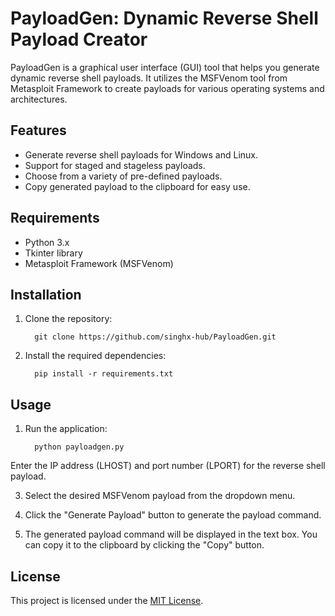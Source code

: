 # PayloadGen: Dynamic Reverse Shell Payload Creator

PayloadGen is a graphical user interface (GUI) tool that helps you generate dynamic reverse shell payloads. It utilizes the MSFVenom tool from Metasploit Framework to create payloads for various operating systems and architectures.

## Features

- Generate reverse shell payloads for Windows and Linux.
- Support for staged and stageless payloads.
- Choose from a variety of pre-defined payloads.
- Copy generated payload to the clipboard for easy use.

## Requirements

- Python 3.x
- Tkinter library
- Metasploit Framework (MSFVenom)

## Installation

1. Clone the repository:

         git clone https://github.com/singhx-hub/PayloadGen.git

2. Install the required dependencies:

         pip install -r requirements.txt

## Usage

1. Run the application:

         python payloadgen.py

 Enter the IP address (LHOST) and port number (LPORT) for the reverse shell payload.

3. Select the desired MSFVenom payload from the dropdown menu.

4. Click the "Generate Payload" button to generate the payload command.

5. The generated payload command will be displayed in the text box. You can copy it to the clipboard by clicking the "Copy" button.

## License

This project is licensed under the [MIT License](LICENSE).
